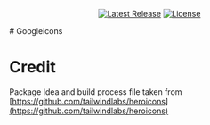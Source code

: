 <p align="center">
    <a href="https://github.com/iyashpal/googleicons/releases"><img src="https://img.shields.io/npm/v/googleicons" alt="Latest Release"></a>
    <a href="https://github.com/iyashpal/googleicons/blob/main/LICENSE"><img src="https://img.shields.io/npm/l/googleicons.svg" alt="License"></a>
</p>
# Googleicons





# Credit
Package Idea and build process file taken from [https://github.com/tailwindlabs/heroicons](https://github.com/tailwindlabs/heroicons)
